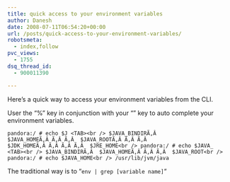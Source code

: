 ```yaml
---
title: quick access to your environment variables
author: Danesh
date: 2008-07-11T06:54:20+00:00
url: /posts/quick-access-to-your-environment-variables/
robotsmeta:
  - index,follow
pvc_views:
  - 1755
dsq_thread_id:
  - 900011390

---
```

Here&#8217;s a quick way to access your environment variables from the CLI.

User the &#8220;%&#8221; key in conjunction with your &#8220;<tab>&#8221; key to auto complete your environment variables.

`pandora:/ # echo $J <TAB><br />
$JAVA_BINDIRÃ‚Â  $JAVA_HOMEÃ‚Â Ã‚Â Ã‚Â  $JAVA_ROOTÃ‚Â Ã‚Â Ã‚Â  $JDK_HOMEÃ‚Â Ã‚Â Ã‚Â Ã‚Â  $JRE_HOME<br />
pandora:/ # echo $JAVA_ <TAB><br />
$JAVA_BINDIRÃ‚Â  $JAVA_HOMEÃ‚Â Ã‚Â Ã‚Â  $JAVA_ROOT<br />
pandora:/ # echo $JAVA_HOME<br />
/usr/lib/jvm/java`

The traditional way is to &#8220;`env | grep [variable name]`&#8220;